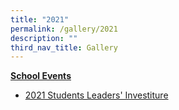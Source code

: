 ```yaml
---
title: "2021"
permalink: /gallery/2021
description: ""
third_nav_title: Gallery
---
```


<p><u><strong>School Events</strong></u></p>
<ul>
<li><a href="https://www.facebook.com/media/set/?vanity=248457555191296&amp;set=a.3684064214963929" target="_blank" rel="noopener">2021 Students Leaders' Investiture</a></li>
</ul>